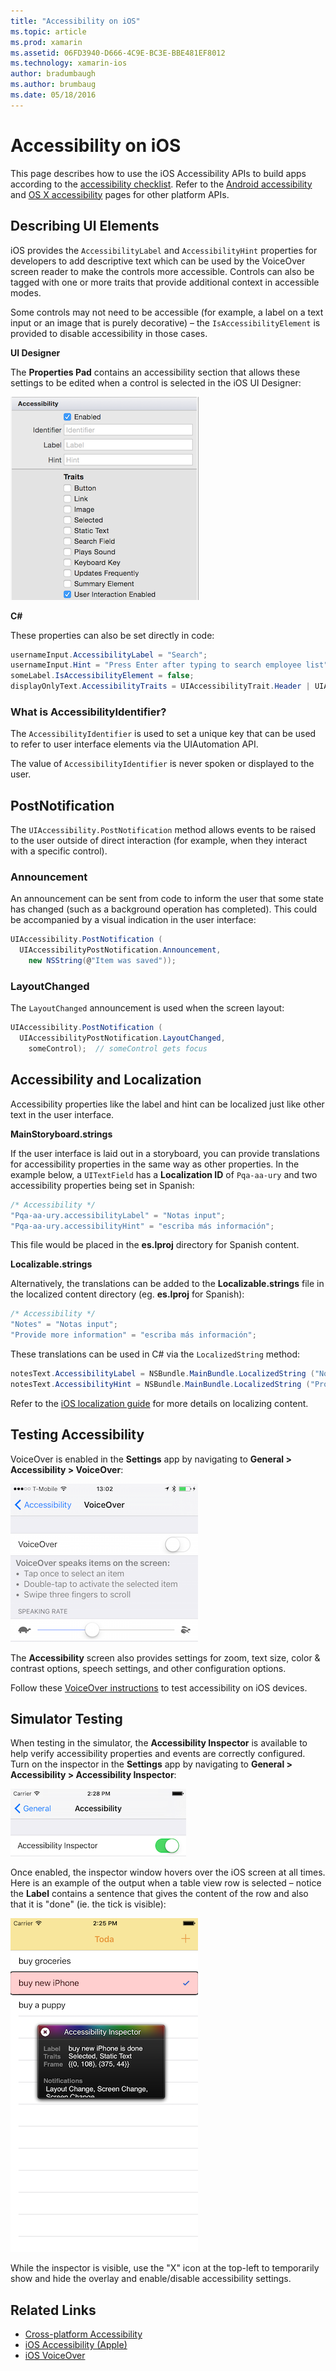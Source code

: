 ```yaml
---
title: "Accessibility on iOS"
ms.topic: article
ms.prod: xamarin
ms.assetid: 06FD3940-D666-4C9E-BC3E-BBE481EF8012
ms.technology: xamarin-ios
author: bradumbaugh
ms.author: brumbaug
ms.date: 05/18/2016
---
```


# Accessibility on iOS

This page describes how to use the iOS Accessibility APIs
to build apps according to the
[accessibility checklist](~/cross-platform/app-fundamentals/accessibility.md).
Refer to the [Android accessibility](~/android/app-fundamentals/accessibility.md)
and [OS X accessibility](~/mac/app-fundamentals/accessibility.md) pages
for other platform APIs.

## Describing UI Elements

iOS provides the `AccessibilityLabel` and `AccessibilityHint` properties
for developers to add descriptive text which can be used by the VoiceOver
screen reader to make the controls more accessible. Controls can also be
tagged with one or more traits that provide additional context in
accessible modes.

Some controls may not need to be accessible (for example, a label on a
text input or an image that is purely decorative) – the
`IsAccessibilityElement` is provided to disable accessibility in those cases.

**UI Designer**

The **Properties Pad** contains an accessibility section that allows these
settings to be edited when a control is selected in the iOS UI Designer:

![](accessibility-images/ios-designer-sml.png "Accessibility Settings")

**C#**

These properties can also be set directly in code:

```csharp
usernameInput.AccessibilityLabel = "Search";
usernameInput.Hint = "Press Enter after typing to search employee list";
someLabel.IsAccessibilityElement = false;
displayOnlyText.AccessibilityTraits = UIAccessibilityTrait.Header | UIAccessibilityTrait.Selected;
```

### What is AccessibilityIdentifier?

The `AccessibilityIdentifier` is used to set a unique key that can
be used to refer to user interface elements via the UIAutomation API.

The value of `AccessibilityIdentifier` is never spoken or displayed
to the user.

<a name="postnotification" />

## PostNotification

The `UIAccessibility.PostNotification` method allows events to be raised
to the user outside of direct interaction (for example, when they interact
with a specific control).

### Announcement

An announcement can be sent from code to inform the user that some state
has changed (such as a background operation has completed). This could be
accompanied by a visual indication in the user interface:

```csharp
UIAccessibility.PostNotification (
  UIAccessibilityPostNotification.Announcement,
    new NSString(@"Item was saved"));
```

### LayoutChanged

The `LayoutChanged` announcement is used when the screen layout:

```csharp
UIAccessibility.PostNotification (
  UIAccessibilityPostNotification.LayoutChanged,
    someControl);  // someControl gets focus
```


## Accessibility and Localization

Accessibility properties like the label and hint can be
localized just like other text in the user interface.

**MainStoryboard.strings**

If the user interface is laid out in a storyboard, you can
provide translations for accessibility properties in the same
way as other properties. In the example below, a `UITextField`
has a **Localization ID** of `Pqa-aa-ury` and two accessibility
properties being set in Spanish:

```csharp
/* Accessibility */
"Pqa-aa-ury.accessibilityLabel" = "Notas input";
"Pqa-aa-ury.accessibilityHint" = "escriba más información";
```

This file would be placed in the **es.lproj** directory for
Spanish content.

**Localizable.strings**

Alternatively, the translations can be added to the **Localizable.strings**
file in the localized content directory (eg. **es.lproj** for Spanish):

```csharp
/* Accessibility */
"Notes" = "Notas input";
"Provide more information" = "escriba más información";
```

These translations can be used in C# via the `LocalizedString` method:

```csharp
notesText.AccessibilityLabel = NSBundle.MainBundle.LocalizedString ("Notes", "");
notesText.AccessibilityHint = NSBundle.MainBundle.LocalizedString ("Provide more information", "");
```

Refer to the [iOS localization guide](~/ios/app-fundamentals/localization/index.md)
for more details on localizing content.

<a name="testing" />

## Testing Accessibility

VoiceOver is enabled in the **Settings** app by navigating to
**General > Accessibility > VoiceOver**:

![](accessibility-images/settings-sml.png "Setting the speaking rate")

The **Accessibility** screen also provides settings for zoom,
text size, color & contrast options, speech settings, and
other configuration options.

Follow these [VoiceOver instructions](https://developer.apple.com/library/ios/technotes/TestingAccessibilityOfiOSApps/TestAccessibilityonYourDevicewithVoiceOver/TestAccessibilityonYourDevicewithVoiceOver.html)
to test accessibility on iOS devices.


## Simulator Testing

When testing in the simulator, the **Accessibility Inspector**
is available to help verify accessibility properties and events are
correctly configured. Turn on the inspector
in the **Settings** app by navigating to **General > Accessibility > Accessibility Inspector**:

![](accessibility-images/settings-inspector-sml.png "Enable Accessibility Inspector")

Once enabled, the inspector window hovers over the iOS screen at all times.
Here is an example of the output when a table view row is selected – notice
the **Label** contains a sentence that gives the content of the row and
also that it is "done" (ie. the tick is visible):

![](accessibility-images/tableview-a11y-sml.png "Using Accessibility Inspector")

While the inspector is visible, use the "X" icon at the top-left
to temporarily show and hide the overlay and enable/disable
accessibility settings.



## Related Links

- [Cross-platform Accessibility](~/cross-platform/app-fundamentals/accessibility.md)
- [iOS Accessibility (Apple)](https://developer.apple.com/library/ios/documentation/UserExperience/Conceptual/iPhoneAccessibility/Accessibility_on_iPhone/Accessibility_on_iPhone.html)
- [iOS VoiceOver](http://www.apple.com/accessibility/ios/voiceover/)

